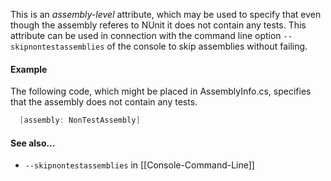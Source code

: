 This is an _assembly-level_ attribute, which may be used to specify that even though
the assembly referes to NUnit it does not contain any tests. This attribute can be
used in connection with the command line option `--skipnontestassemblies` of the 
console to skip assemblies without failing.

#### Example

The following code, which might be placed in AssemblyInfo.cs, specifies that the 
assembly does not contain any tests.

```C#
  [assembly: NonTestAssembly]
```


#### See also...
 * `--skipnontestassemblies` in [[Console-Command-Line]]
